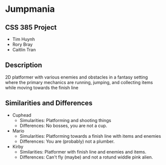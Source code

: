 # Jumpmania
## CSS 385 Project
- Tim Huynh
- Rory Bray
- Caitlin Tran
## Description
2D platformer with various enemies and obstacles in a fantasy setting where the primary mechanics are running, jumping, and collecting items while moving towards the finish line
## Similarities and Differences
- Cuphead
  - Simularities: Platforming and shooting things
  - Differences: No bosses, you are not a cup.
- Mario
  - Simularities: Platforming towards a finish line with items and enemies
  - Differences: You are (probably) not a plumber.
- Kirby
  - Similarities: Platformer with finish line and enemies and items.
  - Differences: Can't fly (maybe) and not a rotund widdle pink alien.
